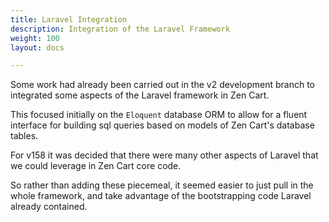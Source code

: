 ```yaml
---
title: Laravel Integration
description: Integration of the Laravel Framework
weight: 100 
layout: docs

---
```


Some work had already been carried out in the v2 development branch
to integrated some aspects of the Laravel framework in Zen Cart.

This focused initially on the `Eloquent` database ORM to allow for 
a fluent interface for building sql queries based on models of Zen Cart's
database tables.

For v158 it was decided that there were many other aspects of Laravel
that we could leverage in Zen Cart core code.

So rather than adding these piecemeal, it seemed easier to just pull in
the whole framework, and take advantage of the bootstrapping code Laravel 
already contained.

